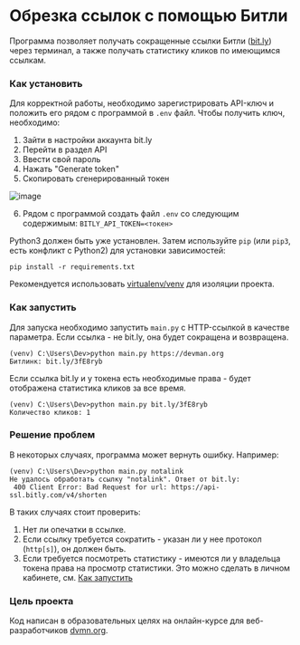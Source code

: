 # Обрезка ссылок с помощью Битли

Программа позволяет получать сокращенные ссылки Битли ([bit.ly](http://bit.ly)) через терминал, а также получать статистику кликов по имеющимся ссылкам.

### Как установить

Для корректной работы, необходимо зарегистрировать API-ключ и положить его рядом с программой в `.env` файл.
Чтобы получить ключ, необходимо:
1. Зайти в настройки аккаунта bit.ly
2. Перейти в раздел API
3. Ввести свой пароль
4. Нажать "Generate token"
5. Скопировать сгенерированный токен

![image](https://user-images.githubusercontent.com/69277070/150213702-0e95fbe1-ebc0-45d2-afbe-a562123ab87c.png)

6. Рядом с программой создать файл `.env` со следующим содержимым:
```BITLY_API_TOKEN=<токен>```

Python3 должен быть уже установлен. 
Затем используйте `pip` (или `pip3`, есть конфликт с Python2) для установки зависимостей:
```
pip install -r requirements.txt
```

Рекомендуется использовать [virtualenv/venv](https://docs.python.org/3/library/venv.html) для изоляции проекта.

### Как запустить
Для запуска необходимо запустить `main.py` с HTTP-ссылкой в качестве параметра. Если ссылка - не bit.ly, она будет сокращена и возвращена. 
```commandline
(venv) C:\Users\Dev>python main.py https://devman.org
Битлинк: bit.ly/3fE8ryb
```
Если ссылка bit.ly и у токена есть необходимые права - будет отображена статистика кликов за все время.
```commandline
(venv) C:\Users\Dev>python main.py bit.ly/3fE8ryb
Количество кликов: 1
```

### Решение проблем
В некоторых случаях, программа может вернуть ошибку. Например:
```
(venv) C:\Users\Dev>python main.py notalink
Не удалось обработать ссылку "notalink". Ответ от bit.ly:
 400 Client Error: Bad Request for url: https://api-ssl.bitly.com/v4/shorten
```
В таких случаях стоит проверить:
1. Нет ли опечатки в ссылке.
2. Если ссылку требуется сократить - указан ли у нее протокол (`http[s]`), он должен быть.
3. Если требуется посмотреть статистику - имеются ли у владельца токена права на просмотр статистики. 
Это можно сделать в личном кабинете, см. [Как запустить](#Как-установить)
### Цель проекта

Код написан в образовательных целях на онлайн-курсе для веб-разработчиков [dvmn.org](https://dvmn.org/).